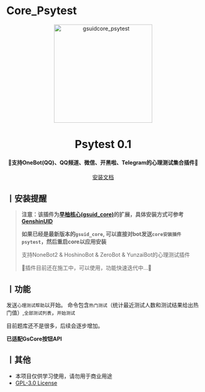 # Core_Psytest

<p align="center">
  <a href="https://github.com/KimigaiiWuyi/gsuidcore_psytest"><img src="https://s2.loli.net/2023/10/05/GHjJNWBP4nezgIU.png" width="256" height="256" alt="gsuidcore_psytest"></a>
</p>
<h1 align = "center">Psytest 0.1</h1>
<h4 align = "center">🚧支持OneBot(QQ)、QQ频道、微信、开黑啦、Telegram的心理测试集合插件🚧</h4>
<div align = "center">
        <a href="http://docs.gsuid.gbots.work/#/" target="_blank">安装文档</a>
</div>




## 丨安装提醒

> **注意：该插件为[早柚核心(gsuid_core)](https://github.com/Genshin-bots/gsuid_core)的扩展，具体安装方式可参考[GenshinUID](https://github.com/KimigaiiWuyi/GenshinUID)**
>
> **如果已经是最新版本的`gsuid_core`, 可以直接对bot发送`core安装插件psytest`，然后重启core以应用安装**
>
> 支持NoneBot2 & HoshinoBot & ZeroBot & YunzaiBot的心理测试插件
>
> 🚧插件目前还在施工中，可以使用，功能快速迭代中...🚧

## 丨功能
发送`心理测试帮助`以开始。
命令包含`热门测试`（统计最近测试人数和测试结果给出热门值）,`全部测试列表`，`开始测试`

目前题库还不是很多，后续会逐步增加。

**已适配GsCore按钮API**

## 丨其他

+ 本项目仅供学习使用，请勿用于商业用途
+ [GPL-3.0 License](https://github.com/qwerdvd/StarRailUID/blob/master/LICENSE)
